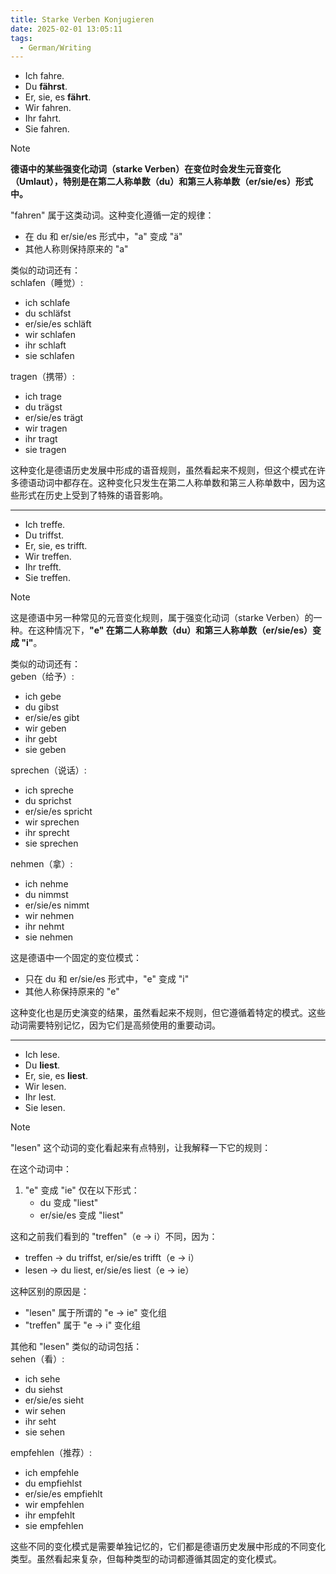```yaml
---
title: Starke Verben Konjugieren
date: 2025-02-01 13:05:11
tags: 
  - German/Writing
---
```

- Ich fahre.
- Du **fährst**.
- Er, sie, es **fährt**.
- Wir fahren.
- Ihr fahrt.
- Sie fahren.

> [!NOTE]  
> **德语中的某些强变化动词（starke Verben）在变位时会发生元音变化（Umlaut），特别是在第二人称单数（du）和第三人称单数（er/sie/es）形式中。**
>
> "fahren" 属于这类动词。这种变化遵循一定的规律：
> - 在 du 和 er/sie/es 形式中，"a" 变成 "ä"
> - 其他人称则保持原来的 "a"
>
> 类似的动词还有：  
> schlafen（睡觉）:
> - ich schlafe
> - du schläfst
> - er/sie/es schläft
> - wir schlafen
> - ihr schlaft
> - sie schlafen
>
> tragen（携带）:
> - ich trage
> - du trägst
> - er/sie/es trägt
> - wir tragen
> - ihr tragt
> - sie tragen
>
> 这种变化是德语历史发展中形成的语音规则，虽然看起来不规则，但这个模式在许多德语动词中都存在。这种变化只发生在第二人称单数和第三人称单数中，因为这些形式在历史上受到了特殊的语音影响。

---
- Ich treffe.
- Du triffst.
- Er, sie, es trifft.
- Wir treffen.
- Ihr trefft.
- Sie treffen.

> [!NOTE]
>
> 这是德语中另一种常见的元音变化规则，属于强变化动词（starke Verben）的一种。在这种情况下，**"e" 在第二人称单数（du）和第三人称单数（er/sie/es）变成 "i"**。
>
> 类似的动词还有：  
> geben（给予）:
> - ich gebe
> - du gibst
> - er/sie/es gibt
> - wir geben
> - ihr gebt
> - sie geben
>
> sprechen（说话）:
> - ich spreche
> - du sprichst
> - er/sie/es spricht
> - wir sprechen
> - ihr sprecht
> - sie sprechen
>
> nehmen（拿）:
> - ich nehme
> - du nimmst
> - er/sie/es nimmt
> - wir nehmen
> - ihr nehmt
> - sie nehmen
>
> 这是德语中一个固定的变位模式：
> - 只在 du 和 er/sie/es 形式中，"e" 变成 "i"
> - 其他人称保持原来的 "e"
>
> 这种变化也是历史演变的结果，虽然看起来不规则，但它遵循着特定的模式。这些动词需要特别记忆，因为它们是高频使用的重要动词。

---
- Ich lese.
- Du **liest**.
- Er, sie, es **liest**.
- Wir lesen.
- Ihr lest.
- Sie lesen.

> [!NOTE]  
> "lesen" 这个动词的变化看起来有点特别，让我解释一下它的规则：
>
> 在这个动词中：
> 1. "e" 变成 "ie" 仅在以下形式：
>    - du 变成 "liest"
>    - er/sie/es 变成 "liest"
>
> 这和之前我们看到的 "treffen"（e → i）不同，因为：
> - treffen → du triffst, er/sie/es trifft（e → i）
> - lesen → du liest, er/sie/es liest（e → ie）
>
> 这种区别的原因是：
> - "lesen" 属于所谓的 "e → ie" 变化组
> - "treffen" 属于 "e → i" 变化组
>
> 其他和 "lesen" 类似的动词包括：  
> sehen（看）:
> - ich sehe
> - du siehst
> - er/sie/es sieht
> - wir sehen
> - ihr seht
> - sie sehen
>
> empfehlen（推荐）:
> - ich empfehle
> - du empfiehlst
> - er/sie/es empfiehlt
> - wir empfehlen
> - ihr empfehlt
> - sie empfehlen
>
> 这些不同的变化模式是需要单独记忆的，它们都是德语历史发展中形成的不同变化类型。虽然看起来复杂，但每种类型的动词都遵循其固定的变化模式。
